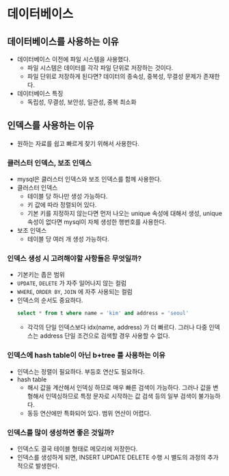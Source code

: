 # 데이터베이스
## 데이터베이스를 사용하는 이유
- 데이터베이스 이전에 파일 시스템을 사용했다.
  - 파일 시스템은 데이터를 각각 파일 단위로 저장하는 것이다.
  - 파일 단위로 저장하게 된다면? 데이터의 종속성, 중복성, 무결성 문제가 존재한다.
- 데이터베이스 특징
  - 독립성, 무결성, 보안성, 일관성, 중복 최소화

## 인덱스를 사용하는 이유
- 원하는 자료를 쉽고 빠르게 찾기 위해서 사용한다.

### 클러스터 인덱스, 보조 인덱스
- mysql은 클러스터 인덱스와 보조 인덱스를 함께 사용한다.
- 클러스터 인덱스
  - 테이블 당 하나만 생성 가능하다.
  - 키 값에 따라 정렬되어 있다.
  - 기본 키를 지정하지 않는다면 먼저 나오는 unique 속성에 대해서 생성, unique 속성이 없다면 mysql이 자체 생성한 행번호를 사용한다.
- 보조 인덱스
  - 테이블 당 여러 개 생성 가능하다.

### 인덱스 생성 시 고려해야할 사항들은 무엇일까?
- 기본키는 좁은 범위
- `UPDATE`, `DELETE` 가 자주 일어나지 않는 컬럼
- `WHERE`, `ORDER BY`, `JOIN` 에 자주 사용되는 컬럼
- 인덱스의 순서도 중요하다.
  ```sql
  select * from t where name = 'kim' and address = 'seoul' 
  ```
  - 각각의 단일 인덱스보다 idx(name, address) 가 더 빠르다. 그러나 다중 인덱스는 address 단일 조건으로 검색할 경우 사용할 수 없다.

### 인덱스에 hash table이 아닌 b+tree 를 사용하는 이유
- 인덱스는 정렬이 필요하다. 부등호 연산도 필요하다.
- hash table
  - 해시 값을 계산해서 인덱싱 하므로 매우 빠른 검색이 가능하다. 그러나 값을 변형해서 인덱싱하므로 특정 문자로 시작하는 값 검색 등의 일부 검색이 불가능하다.
  - 동등 연산에만 특화되어 있다. 범위 연산이 어렵다.

### 인덱스를 많이 생성하면 좋은 것일까?
- 인덱스도 결국 테이블 형태로 메모리에 저장한다.
- 인덱스를 생성하게 되면, INSERT UPDATE DELETE 수행 시 별도의 과정의 추가적으로 발생한다.
